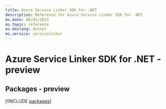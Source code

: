 ```yaml
---
title: Azure Service Linker SDK for .NET
description: Reference for Azure Service Linker SDK for .NET
ms.date: 08/01/2025
ms.topic: reference
ms.devlang: dotnet
ms.service: servicelinker
---
```

# Azure Service Linker SDK for .NET - preview
## Packages - preview
[!INCLUDE [packages](service-linker-index.md)]